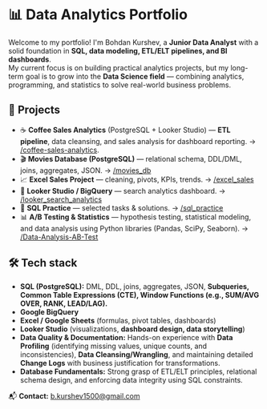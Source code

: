 # 📊 Data Analytics Portfolio
Welcome to my portfolio! I'm Bohdan Kurshev, a **Junior Data Analyst** with a solid foundation in **SQL, data modeling, ETL/ELT pipelines, and BI dashboards**.  
My current focus is on building practical analytics projects, but my long-term goal is to grow into the **Data Science field** — combining analytics, programming, and statistics to solve real-world business problems.

## 🚀 Projects
- ☕ **Coffee Sales Analytics** (PostgreSQL + Looker Studio) — **ETL pipeline**, data cleansing, and sales analysis for dashboard reporting. → [/coffee-sales-analytics](./coffee-sales-analytics).
- 🎬 **Movies Database (PostgreSQL)** — relational schema, DDL/DML, joins, aggregates, JSON. → [/movies_db](./movies_db)
- 📈 **Excel Sales Project** — cleaning, pivots, KPIs, trends. → [/excel_sales](/Excel
)
- 🔎 **Looker Studio / BigQuery** — search analytics dashboard. → [/looker_search_analytics](https://lookerstudio.google.com/s/qOhavXVwqWM)
- 🧩 **SQL Practice** — selected tasks & solutions. → [/sql_practice](./sql_exercises)
- 📊 **A/B Testing & Statistics** — hypothesis testing, statistical modeling, and data analysis using Python libraries (Pandas, SciPy, Seaborn). → [/Data-Analysis-AB-Test](.//Data-Analysis-AB-Test)

## 🛠️ Tech stack
* **SQL (PostgreSQL):** DML, DDL, joins, aggregates, JSON, **Subqueries, Common Table Expressions (CTE), Window Functions (e.g., SUM/AVG OVER, RANK, LEAD/LAG).**
* **Google BigQuery**
* **Excel / Google Sheets** (formulas, pivot tables, dashboards)
* **Looker Studio** (visualizations, **dashboard design, data storytelling**)
* **Data Quality & Documentation:** Hands-on experience with **Data Profiling** (identifying missing values, unique counts, and inconsistencies), **Data Cleansing/Wrangling**, and maintaining detailed **Change Logs** with business justification for transformations.
* **Database Fundamentals:** Strong grasp of ETL/ELT principles, relational schema design, and enforcing data integrity using SQL constraints.

📬 **Contact:** b.kurshev1500@gmail.com
